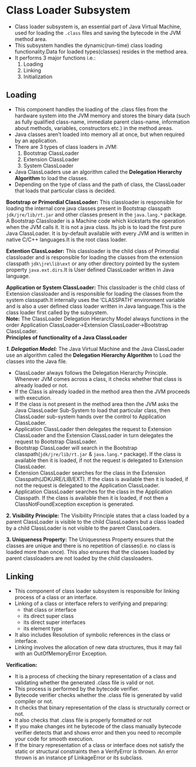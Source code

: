 # Class Loader Subsystem
* Class loader subsystem is, an essential part of Java Virtual Machine, used for loading the `.class` files and saving the bytecode in the JVM method area.
* This subsystem handles the dynamic(run-time) class loading functionality.Data for loaded types(classes) resides in the method area.
* It performs 3 major functions i.e.:
  1. Loading
  2. Linking
  3. Initialization
  
## Loading
* This component handles the loading of the .class files from the hardware system into the JVM memory and stores the binary data (such as fully qualified class-name, immediate parent class-name, information about methods, variables, constructors etc.) in the method areas.
* Java classes aren’t loaded into memory all at once, but when required by an application.
* There are 3 types of class loaders in JVM: 
  1. Bootstrap ClassLoader
  2. Extension ClassLoader
  3. System ClassLoader
* Java ClassLoaders use an algorithm called the <b>Delegation Hierarchy Algorithm</b> to load the classes.
* Depending on the type of class and the path of class, the ClassLoader that loads that particular class is decided.

__Bootstrap or Primordial ClassLoader:__ This classloader is responsible for loading the internal core java classes present in Bootstrap classpath `jdk/jre/lib/rt.jar` and other classes present in the `java.lang.*` package. A Bootstrap Classloader is a Machine code which kickstarts the operation when the JVM calls it. It is not a java class. Its job is to load the first pure Java ClassLoader. It is by-default available with every JVM and is written in native C/C++ languages.It is the root class loader.

__Extention ClassLoader:__ This classloader is the child class of Primordial classloader and is responsible for loading the classes from the extension classpath `jdk\jre\lib\ext` or any other directory pointed by the system property `java.ext.dirs`.It is User defined ClassLoader written in Java language.

__Application or System ClassLoader:__ This classloader is the child class of Extension classloader and is responsible for loading the classes from the system classpath.It internally uses the ‘CLASSPATH‘ environment variable and is also a user defined class loader written in Java language.This is the class loader first called by the subsystem.
<br>
__Note:__ The ClassLoader Delegation Hierarchy Model always functions in the order Application ClassLoader->Extension ClassLoader->Bootstrap ClassLoader.
<br>
__Principles of functionality of a Java ClassLoader__

___1. Delegation Model:___ The Java Virtual Machine and the Java ClassLoader use an algorithm called the <b>Delegation Hierarchy Algorithm</b> to Load the classes into the Java file.
* ClassLoader always follows the Delegation Hierarchy Principle.
Whenever JVM comes across a class, it checks whether that class is already loaded or not.
* If the Class is already loaded in the method area then the JVM proceeds with execution.
* If the class is not present in the method area then the JVM asks the Java ClassLoader Sub-System to load that particular class, then ClassLoader sub-system hands over the control to Application ClassLoader.
* Application ClassLoader then delegates the request to Extension ClassLoader and the Extension ClassLoader in turn delegates the request to Bootstrap ClassLoader.
* Bootstrap ClassLoader will search in the Bootstrap classpath(`jdk/jre/lib/rt.jar` & `java.lang.*` package). If the class is available then it is loaded, if not the request is delegated to Extension ClassLoader.
* Extension ClassLoader searches for the class in the Extension Classpath(JDK/JRE/LIB/EXT). If the class is available then it is loaded, if not the request is delegated to the Application ClassLoader.
* Application ClassLoader searches for the class in the Application Classpath. If the class is available then it is loaded, if not then a ClassNotFoundException exception is generated.

__2. Visibility Principle:__ The Visibility Principle states that a class loaded by a parent ClassLoader is visible to the child ClassLoaders but a class loaded by a child ClassLoader is not visible to the parent ClassLoaders.

__3. Uniqueness Property:__ The Uniquesness Property ensures that the classes are unique and there is no repetition of classes(i.e. no class is loaded more than once). This also ensures that the classes loaded by parent classloaders are not loaded by the child classloaders.

## Linking
* This component of class loader subsystem is responsible for linking process of a class or an interface.
* Linking of a class or interface refers to verifying and preparing:
  * that class or interface
  * its direct super class
  * its direct super interfaces
  * its element type
* It also includes Resolution of symbolic references in the class or interface.
* Linking involves the allocation of new data structures, thus it may fail with an OutOfMemoryError Exception.

__Verification:__ 
* It is a process of checking the binary representation of a class and validating whether the generated .class file is valid or not.
* This process is performed by the bytecode verifier.
* Bytecode verifier checks whether the .class file is generated by valid compiler or not.
* It checks that binary representation of the class is structurally correct or not.
* It also checks that .class file is properly formatted or not
* If you make changes int he bytecode of the class manually bytecode verifier detects that and shows error and then you need to recompile your code for smooth execution.
* If the binary representation of a class or interface does not satisfy the static or structural constraints then a VerifyError is thrown. An error thrown is an instance pf LinkageError or its subclass.






































